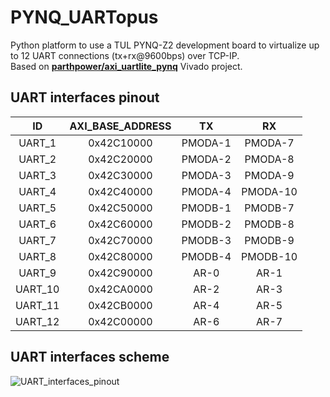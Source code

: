# PYNQ_UARTopus
Python platform to use a TUL PYNQ-Z2 development board to virtualize up to 12 UART connections (tx+rx@9600bps) over TCP-IP.\
Based on [**parthpower/axi_uartlite_pynq**](https://github.com/parthpower/axi_uartlite_pynq) Vivado project.

## UART interfaces pinout
ID | AXI_BASE_ADDRESS | TX | RX
|  :-: |  :-: |  :-: | :-: |
UART_1 | 0x42C10000 | PMODA-1 | PMODA-7 
UART_2 | 0x42C20000 | PMODA-2 | PMODA-8
UART_3 | 0x42C30000 | PMODA-3 | PMODA-9
UART_4 | 0x42C40000 | PMODA-4 | PMODA-10
UART_5 | 0x42C50000 | PMODB-1 | PMODB-7 
UART_6 | 0x42C60000 | PMODB-2 | PMODB-8 
UART_7 | 0x42C70000 | PMODB-3 | PMODB-9 
UART_8 | 0x42C80000 | PMODB-4 | PMODB-10 
UART_9 | 0x42C90000 | AR-0 | AR-1
UART_10 | 0x42CA0000 | AR-2 | AR-3
UART_11 | 0x42CB0000 | AR-4 | AR-5
UART_12 | 0x42C00000 | AR-6 | AR-7

## UART interfaces scheme
![UART_interfaces_pinout](https://user-images.githubusercontent.com/37268662/217187596-a422d963-93b3-46a0-aad0-eeff5566b696.png)
